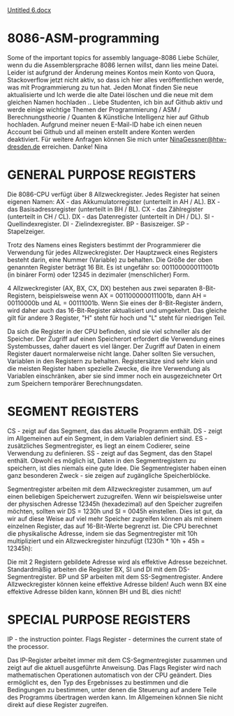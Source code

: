 
[Untitled 6.docx](https://github.com/Nina-Gessner-Baleno/8086-programming/files/6170565/Untitled.6.docx)
# 8086-ASM-programming
Some of the important topics for assembly language-8086 
Liebe Schüler, wenn du die Assemblersprache 8086 lernen willst, dann lies meine Datei. Leider ist aufgrund der Änderung meines Kontos mein Konto von Quora, Stackoverflow jetzt nicht aktiv, so dass ich hier alles veröffentlichen werde, was mit Programmierung zu tun hat. Jeden Monat finden Sie neue aktualisierte und Ich werde die alte Datei löschen und die neue mit dem gleichen Namen hochladen  ..
Liebe Studenten, ich bin auf Github aktiv und werde einige wichtige Themen der Programmierung / ASM / Berechnungstheorie / Quanten & Künstliche Intelligenz hier auf Github hochladen. Aufgrund meiner neuen E-Mail-ID habe ich einen neuen Account bei Github und all meinen erstellt andere Konten werden deaktiviert. Für weitere Anfragen können Sie mich unter NinaGessner@htw-dresden.de erreichen.
Danke!
Nina


# GENERAL PURPOSE REGISTERS

Die 8086-CPU verfügt über 8 Allzweckregister. Jedes Register hat seinen eigenen Namen:
AX - das Akkumulatorregister (unterteilt in AH / AL).
BX - das Basisadressregister (unterteilt in BH / BL).
CX - das Zählregister (unterteilt in CH / CL).
DX - das Datenregister (unterteilt in DH / DL).
SI - Quellindexregister.
DI - Zielindexregister.
BP - Basiszeiger.
SP - Stapelzeiger.

Trotz des Namens eines Registers bestimmt der Programmierer die Verwendung für jedes Allzweckregister. Der Hauptzweck eines Registers besteht darin, eine Nummer (Variable) zu behalten. Die Größe der oben genannten Register beträgt 16 Bit. Es ist ungefähr so: 0011000000111001b (in binärer Form) oder 12345 in dezimaler (menschlicher) Form.

4 Allzweckregister (AX, BX, CX, DX) bestehen aus zwei separaten 8-Bit-Registern, beispielsweise wenn AX = 0011000000111001b, dann AH = 00110000b und AL = 00111001b. Wenn Sie eines der 8-Bit-Register ändern, wird daher auch das 16-Bit-Register aktualisiert und umgekehrt. Das gleiche gilt für andere 3 Register, "H" steht für hoch und "L" steht für niedrigen Teil.

Da sich die Register in der CPU befinden, sind sie viel schneller als der Speicher. Der Zugriff auf einen Speicherort erfordert die Verwendung eines Systembusses, daher dauert es viel länger. Der Zugriff auf Daten in einem Register dauert normalerweise nicht lange. Daher sollten Sie versuchen, Variablen in den Registern zu behalten. Registersätze sind sehr klein und die meisten Register haben spezielle Zwecke, die ihre Verwendung als Variablen einschränken, aber sie sind immer noch ein ausgezeichneter Ort zum Speichern temporärer Berechnungsdaten.

# SEGMENT REGISTERS

CS - zeigt auf das Segment, das das aktuelle Programm enthält.
DS - zeigt im Allgemeinen auf ein Segment, in dem Variablen definiert sind.
ES - zusätzliches Segmentregister, es liegt an einem Codierer, seine Verwendung zu definieren.
SS - zeigt auf das Segment, das den Stapel enthält.
Obwohl es möglich ist, Daten in den Segmentregistern zu speichern, ist dies niemals eine gute Idee. Die Segmentregister haben einen ganz besonderen Zweck - sie zeigen auf zugängliche Speicherblöcke.

Segmentregister arbeiten mit dem Allzweckregister zusammen, um auf einen beliebigen Speicherwert zuzugreifen. Wenn wir beispielsweise unter der physischen Adresse 12345h (hexadezimal) auf den Speicher zugreifen möchten, sollten wir DS = 1230h und SI = 0045h einstellen. Dies ist gut, da wir auf diese Weise auf viel mehr Speicher zugreifen können als mit einem einzelnen Register, das auf 16-Bit-Werte begrenzt ist.
Die CPU berechnet die physikalische Adresse, indem sie das Segmentregister mit 10h multipliziert und ein Allzweckregister hinzufügt (1230h * 10h + 45h = 12345h):
 
Die mit 2 Registern gebildete Adresse wird als effektive Adresse bezeichnet.
Standardmäßig arbeiten die Register BX, SI und DI mit dem DS-Segmentregister.
BP und SP arbeiten mit dem SS-Segmentregister.
Andere Allzweckregister können keine effektive Adresse bilden!
Auch wenn BX eine effektive Adresse bilden kann, können BH und BL dies nicht!

# SPECIAL PURPOSE REGISTERS

IP - the instruction pointer.
Flags Register - determines the current state of the processor.

Das IP-Register arbeitet immer mit dem CS-Segmentregister zusammen und zeigt auf die aktuell ausgeführte Anweisung.
Das Flags Register wird nach mathematischen Operationen automatisch von der CPU geändert. Dies ermöglicht es, den Typ des Ergebnisses zu bestimmen und die Bedingungen zu bestimmen, unter denen die Steuerung auf andere Teile des Programms übertragen werden kann.
Im Allgemeinen können Sie nicht direkt auf diese Register zugreifen.

